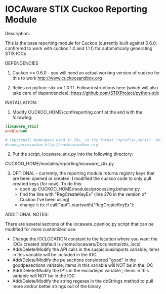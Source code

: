 IOCAware STIX Cuckoo Reporting Module
======

Description:

This is the base reporting module for Cuckoo (currently built against 0.6.0; confiremd to work with cuckoo 1.0 and 1.1.1) for automatically generating STIX IOCs

DEPENDENCIES

1) Cuckoo >= 0.6.0 - you will need an actual working version of cuckoo for this to work
  http://www.cuckoosandbox.org
  
2) Relies on python-stix >= 1.0.1.1. Follow instructions here (which will also take care of dependencies):
  https://github.com/STIXProject/python-stix


INSTALLATION:

1) Modify CUCKOO_HOME/conf/reporting.conf at the end with the following:
```ini
[iocaware_stix]
enabled=on

# (Optional) Namespace used in IDs, in the format "<prefix>,<uri>". Default: example,http://example.com
#namespace=cuckoo,http://cuckoosandbox.org
```

2) Put the script, iocaware_stix.py into the following directory:

CUCKOO_HOME/modules/reporting/iocaware_stix.py

3) OPTIONAL - currently, the reporting module returns registry keys that are been opened or created. I modified the
cuckoo code to only pull created keys (for now). To do this: 
   - open up CUCKOO_HOME/modules/processing.behavior.py
   - find the line with "RegCreateKeyEx" (line 276 in the version of Cuckoo I've been using)
   - change it to: if call["api"].startswith("RegCreateKeyEx"):

ADDITIONAL NOTES:

There are several sections of the iocaware_openioc.py script that can be modified for more customized use:

   - Change the IOCLOCATION constant to the location where you want the IOCs created (default is /home/iocaware/Documents/stix_iocs)
   - Add/Delete/Modify the API calls in the suspiciousimports variable; items in this variable will be included in the IOC
   - Add/Delete/Modify the pe sections considered "good" in the goodpesections variable; items in this variable will NOT be in the IOC
   - Add/Delete/Modify the IP's in the excludeips variable ; items in this variable will NOT be in the IOC
   - Add/Delete/Modify the string regexes in the doStrings method to pull more and/or better strings out of the binary
